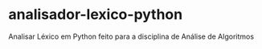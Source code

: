# analisador-lexico-python
Analisar Léxico em Python feito para a disciplina de Análise de Algoritmos
